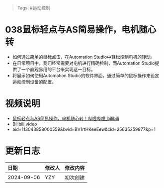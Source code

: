 > Tags: #运动控制

# 038鼠标轻点与AS简易操作，电机随心转

- 如何通过简单的鼠标点击，在Automation Studio中轻松控制电机的转动。
- 在日常项目中，我们经常需要对电机进行精确控制，而Automation Studio提供了一个直观易用的平台来实现这一目标。
- 将展示如何使用Automation Studio的软件界面，通过简单的鼠标操作来设定运动控制设备的配置。

# 视频说明

- [鼠标轻点与AS简易操作，电机随心转！哔哩哔哩_bilibili](https://www.bilibili.com/video/BV1rtHKeeEew/?spm_id_from=333.999.0.0&vd_source=defe50ea3147aa3fb68c67ee1c09095a)
- Bilibili video
- aid=113043858000559&bvid=BV1rtHKeeEew&cid=25635259877&p=1

# 更新日志

| 日期                             | 修改人 | 修改内容 |
| :----------------------------- | :-- | :--- |
| 2024-09-06 | YZY | 初次创建 |
